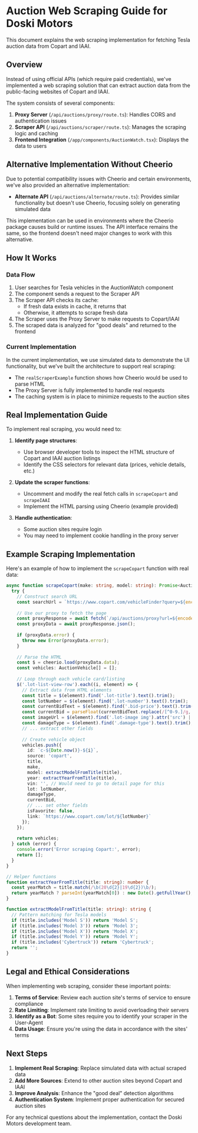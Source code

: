 # Auction Web Scraping Guide for Doski Motors

This document explains the web scraping implementation for fetching Tesla auction data from Copart and IAAI.

## Overview

Instead of using official APIs (which require paid credentials), we've implemented a web scraping solution that can extract auction data from the public-facing websites of Copart and IAAI.

The system consists of several components:

1. **Proxy Server** (`/api/auctions/proxy/route.ts`): Handles CORS and authentication issues
2. **Scraper API** (`/api/auctions/scraper/route.ts`): Manages the scraping logic and caching
3. **Frontend Integration** (`/app/components/AuctionWatch.tsx`): Displays the data to users

## Alternative Implementation Without Cheerio

Due to potential compatibility issues with Cheerio and certain environments, we've also provided an alternative implementation:

* **Alternate API** (`/api/auctions/alternate/route.ts`): Provides similar functionality but doesn't use Cheerio, focusing solely on generating simulated data

This implementation can be used in environments where the Cheerio package causes build or runtime issues. The API interface remains the same, so the frontend doesn't need major changes to work with this alternative.

## How It Works

### Data Flow

1. User searches for Tesla vehicles in the AuctionWatch component
2. The component sends a request to the Scraper API
3. The Scraper API checks its cache:
   - If fresh data exists in cache, it returns that
   - Otherwise, it attempts to scrape fresh data
4. The Scraper uses the Proxy Server to make requests to Copart/IAAI
5. The scraped data is analyzed for "good deals" and returned to the frontend

### Current Implementation

In the current implementation, we use simulated data to demonstrate the UI functionality, but we've built the architecture to support real scraping:

- The `realScraperExample` function shows how Cheerio would be used to parse HTML
- The Proxy Server is fully implemented to handle real requests
- The caching system is in place to minimize requests to the auction sites

## Real Implementation Guide

To implement real scraping, you would need to:

1. **Identify page structures**:
   - Use browser developer tools to inspect the HTML structure of Copart and IAAI auction listings
   - Identify the CSS selectors for relevant data (prices, vehicle details, etc.)

2. **Update the scraper functions**:
   - Uncomment and modify the real fetch calls in `scrapeCopart` and `scrapeIAAI`
   - Implement the HTML parsing using Cheerio (example provided)

3. **Handle authentication**:
   - Some auction sites require login
   - You may need to implement cookie handling in the proxy server

## Example Scraping Implementation

Here's an example of how to implement the `scrapeCopart` function with real data:

```typescript
async function scrapeCopart(make: string, model: string): Promise<AuctionVehicle[]> {
  try {
    // Construct search URL
    const searchUrl = `https://www.copart.com/vehicleFinder?query=${encodeURIComponent(make)}%20${encodeURIComponent(model)}`;
    
    // Use our proxy to fetch the page
    const proxyResponse = await fetch(`/api/auctions/proxy?url=${encodeURIComponent(searchUrl)}`);
    const proxyData = await proxyResponse.json();
    
    if (proxyData.error) {
      throw new Error(proxyData.error);
    }
    
    // Parse the HTML
    const $ = cheerio.load(proxyData.data);
    const vehicles: AuctionVehicle[] = [];
    
    // Loop through each vehicle card/listing
    $('.lot-list-view-row').each((i, element) => {
      // Extract data from HTML elements
      const title = $(element).find('.lot-title').text().trim();
      const lotNumber = $(element).find('.lot-number').text().trim();
      const currentBidText = $(element).find('.bid-price').text().trim();
      const currentBid = parseFloat(currentBidText.replace(/[^0-9.]/g, ''));
      const imageUrl = $(element).find('.lot-image img').attr('src') || '';
      const damageType = $(element).find('.damage-type').text().trim();
      // ... extract other fields
      
      // Create vehicle object
      vehicles.push({
        id: `c-${Date.now()}-${i}`,
        source: 'copart',
        title,
        make,
        model: extractModelFromTitle(title),
        year: extractYearFromTitle(title),
        vin: '', // Would need to go to detail page for this
        lot: lotNumber,
        damageType,
        currentBid,
        // ... set other fields
        isFavorite: false,
        link: `https://www.copart.com/lot/${lotNumber}`
      });
    });
    
    return vehicles;
  } catch (error) {
    console.error('Error scraping Copart:', error);
    return [];
  }
}

// Helper functions
function extractYearFromTitle(title: string): number {
  const yearMatch = title.match(/\b(20\d{2}|19\d{2})\b/);
  return yearMatch ? parseInt(yearMatch[0]) : new Date().getFullYear();
}

function extractModelFromTitle(title: string): string {
  // Pattern matching for Tesla models
  if (title.includes('Model S')) return 'Model S';
  if (title.includes('Model 3')) return 'Model 3';
  if (title.includes('Model X')) return 'Model X';
  if (title.includes('Model Y')) return 'Model Y';
  if (title.includes('Cybertruck')) return 'Cybertruck';
  return '';
}
```

## Legal and Ethical Considerations

When implementing web scraping, consider these important points:

1. **Terms of Service**: Review each auction site's terms of service to ensure compliance
2. **Rate Limiting**: Implement rate limiting to avoid overloading their servers
3. **Identify as a Bot**: Some sites require you to identify your scraper in the User-Agent
4. **Data Usage**: Ensure you're using the data in accordance with the sites' terms

## Next Steps

1. **Implement Real Scraping**: Replace simulated data with actual scraped data
2. **Add More Sources**: Extend to other auction sites beyond Copart and IAAI
3. **Improve Analysis**: Enhance the "good deal" detection algorithms
4. **Authentication System**: Implement proper authentication for secured auction sites

For any technical questions about the implementation, contact the Doski Motors development team. 